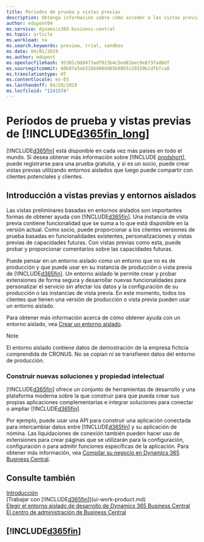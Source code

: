 ```yaml
---
title: Períodos de prueba y vistas previas
description: Obtenga información sobre cómo acceder a las vistas previas de Business Central.
author: edupont04
ms.service: dynamics365-business-central
ms.topic: article
ms.workload: na
ms.search.keywords: preview, trial, sandbox
ms.date: 04/01/2019
ms.author: edupont
ms.openlocfilehash: 95301c0d8473adf923b4c5ed81bec9e873fad8df
ms.sourcegitcommit: 60b87e5eb32bb408dd65b9855c29159b1dfbfca8
ms.translationtype: HT
ms.contentlocale: es-ES
ms.lasthandoff: 04/29/2019
ms.locfileid: "1241574"
---
```

# <a name="included365finlongincludesd365finlongmdmd-trials-and-previews"></a>Períodos de prueba y vistas previas de [!INCLUDE[d365fin_long](includes/d365fin_long_md.md)]

[!INCLUDE[d365fin](includes/d365fin_md.md)] está disponible en cada vez más países en todo el mundo. Si desea obtener más información sobre [!INCLUDE [prodshort](includes/prodshort.md)], puede registrarse para una prueba gratuita, y si es un socio, puede crear vistas previas utilizando entornos aislados que luego puede compartir con clientes potenciales y clientes.  

## <a name="getting-started-with-previews-and-sandboxes"></a>Introducción a vistas previas y entornos aislados

Las vistas preliminares basadas en entornos aislados son importantes formas de obtener ayuda con [!INCLUDE[d365fin](includes/d365fin_md.md)]. Una instancia de vista previa contiene funcionalidad que se suma a lo que está disponible en la versión actual. Como socio, puede proporcionar a los clientes versiones de prueba basadas en funcionalidades existentes, personalizaciones y vistas previas de capacidades futuras. Con vistas previas como esta, puede probar y proporcionar comentarios sobre las capacidades futuras.  

<!--To get started with a preview, go to [this page](https://go.microsoft.com/fwlink/?linkid=866045) and provide your work email address. To learn more about [!INCLUDE[d365fin](includes/d365fin_md.md)] and the capabilities it offers, refer to the documentation here on this site.-->

Puede pensar en un entorno aislado como un entorno que no es de producción y que puede usar en su instancia de producción o vista previa de [!INCLUDE[d365fin](includes/d365fin_md.md)]. Un entorno aislado le permite crear y probar extensiones de forma segura y desarrollar nuevas funcionalidades para personalizar el servicio sin afectar los datos y la configuración de su producción o las instancias de vista previa. En este momento, todos los clientes que tienen una versión de producción o vista previa pueden usar un entorno aislado.

Para obtener más información acerca de cómo obtener ayuda con un entorno aislado, vea [Crear un entorno aislado](across-how-create-sandbox-environment.md).  

> [!NOTE]
> El entorno aislado contiene datos de demostración de la empresa ficticia comprendida de CRONUS. No se copian ni se transfieren datos del entorno de producción.  

### <a name="building-new-solutions-and-intellectual-property"></a>Construir nuevas soluciones y propiedad intelectual

[!INCLUDE[d365fin](includes/d365fin_md.md)] ofrece un conjunto de herramientas de desarrollo y una plataforma moderna sobre la que construir para que pueda crear sus propias aplicaciones complementarias e integrar soluciones para conectar o ampliar [!INCLUDE[d365fin](includes/d365fin_md.md)].  

Por ejemplo, puede usar una API para construir una aplicación conectada para intercambiar datos entre [!INCLUDE[d365fin](includes/d365fin_md.md)] y su aplicación de nómina. Las liquidaciones de conexión también pueden hacer uso de extensiones para crear páginas que se utilizarán para la configuración, configuración o para admitir funciones específicas de la aplicación. Para obtener más información, vea [Compilar su negocio en Dynamics 365 Business Central](/dynamics365/business-central/dev-itpro/developer/readiness/readiness-welcome).

## <a name="see-also"></a>Consulte también

[Introducción](product-get-started.md)  
[Trabajar con [!INCLUDE[d365fin](includes/d365fin_md.md)]](ui-work-product.md)  
[Elegir el entorno aislado de desarrollo de Dynamics 365 Business Central](/dynamics365/business-central/dev-itpro/developer/devenv-sandbox-overview)  
[El centro de administración de Business Central](/dynamics365/business-central/dev-itpro/administration/tenant-admin-center)  

## [!INCLUDE[d365fin](includes/free_trial_md.md)]  
